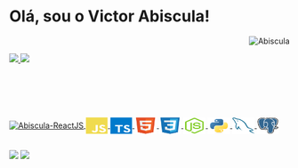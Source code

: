 <h1>Olá, sou o Victor Abiscula!</h1>

 <p align="right"> <img src="https://komarev.com/ghpvc/?username=Abiscula&label=Profile%20views&color=877657&style=flat" alt="Abiscula" /></p>

 <div>
  <a href="https://github.com/Abiscula">
  <img align="top" height="200em" src="https://github-readme-stats.vercel.app/api?username=Abiscula&show_icons=true&theme=onedark&include_all_commits=true&count_private=true"/>
  <img height="250em" src="https://github-readme-stats.vercel.app/api/top-langs?username=Abiscula&_count=16&theme=onedark"/>
</div>

<div style="display: inline_block"><br>
 
  <br><br><br>
  
  <img align="center" alt="Abiscula-ReactJS" width="40" height="30"           src="https://camo.githubusercontent.com/5c92eeb467fd5d2b1ef1c560e3c3c2f758a8d4e03a8136bda7b41a2d3d4a1b59/68747470733a2f2f72656163746e61746976652e6465762f696d672f6865616465725f6c6f676f2e737667" alt="Abiscula-ReactJS" width="40" height="30" style="max-width: 100%;">
  <img align="center" alt="Abiscula-JS" height="30" width="40" src="https://raw.githubusercontent.com/devicons/devicon/master/icons/javascript/javascript-plain.svg">
  <img align="center" alt="Abiscula-TS" height="30" width="40" src="https://raw.githubusercontent.com/devicons/devicon/master/icons/typescript/typescript-plain.svg">
  <img align="center" alt="Abiscula-HTML" height="30" width="40" src="https://raw.githubusercontent.com/devicons/devicon/master/icons/html5/html5-original.svg">
  <img align="center" alt="Abiscula-CSS" height="30" width="40" src="https://raw.githubusercontent.com/devicons/devicon/master/icons/css3/css3-original.svg">
  <img align="center" alt="Abiscula-NODE" height="30" width="40" src="https://raw.githubusercontent.com/devicons/devicon/master/icons/nodejs/nodejs-plain.svg">
  <img align="center" alt="Abiscula-PYTHON" height="30" width="40" src="https://raw.githubusercontent.com/devicons/devicon/master/icons/python/python-original.svg">
  <img align="center" alt="Abiscula-MYSQL" height="30" width="40" src="https://raw.githubusercontent.com/devicons/devicon/master/icons/mysql/mysql-original.svg">
  <img align="center" alt="Abiscula-PSQL" height="30" width="40" src="https://raw.githubusercontent.com/devicons/devicon/master/icons/postgresql/postgresql-original.svg">
</div>


  
  ## 
 
<div> 
    <a href="https://www.instagram.com/kenpxz/" target="_blank"><img src="https://img.shields.io/badge/-Instagram-%23E4405F?style=for-the-badge&logo=instagram&logoColor=white" target="_blank"></a>
    <a href="https://www.linkedin.com/in/abiscula/" target="_blank"><img src="https://img.shields.io/badge/-LinkedIn-%230077B5?style=for-the-badge&logo=linkedin&logoColor=white" target="_blank"></a> 
</div>
